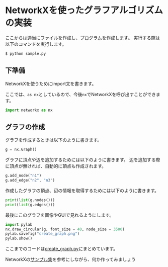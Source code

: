NetworkXを使ったグラフアルゴリズムの実装
===========

ここからは適当にファイルを作成し、プログラムを作成します。
実行する際は以下のコマンドを実行します。

```sh
$ python sample.py
```

## 下準備

NetworkXを使うためにimport文を書きます。

ここでは、```as nx```としているので、今後```nx```でNetworkXを呼び出すことができます。

```python
import networkx as nx
```

## グラフの作成

グラフを作成するときは以下のように書きます。

```python
g = nx.Graph()
```

グラフに頂点や辺を追加するためには以下のように書きます。
辺を追加する際に頂点が無ければ、自動的に頂点も作成されます。

```python
g.add_node("n1")
g.add_edge("n2", "n3")
```

作成したグラフの頂点、辺の情報を取得するためには以下のように書きます。

```python
print(list(g.nodes()))
print(list(g.edges()))
```

最後にこのグラフを画像やGUIで見れるようにします。

```python
import pylab
nx.draw_circular(g, font_size = 40, node_size = 3500)
pylab.savefig("create_graph.png")
pylab.show()
```

ここまでのコードは[create_graph.py](src/create_graph.py)にまとめています。

NetworkXの[サンプル集](https://networkx.readthedocs.io/en/stable/examples/)を参考にしながら、何か作ってみましょう
